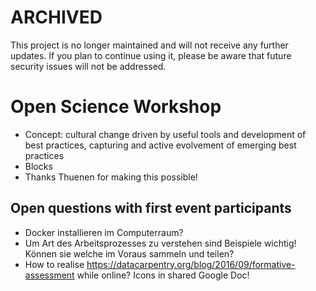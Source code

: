 # ARCHIVED

This project is no longer maintained and will not receive any further updates. If you plan to continue using it, please be aware that future security issues will not be addressed.

# Open Science Workshop

- Concept: cultural change driven by useful tools and development of best practices, capturing and active evolvement of emerging best practices
- Blocks
- Thanks Thuenen for making this possible!



## Open questions with first event participants

- Docker installieren im Computerraum?
- Um Art des Arbeitsprozesses zu verstehen sind Beispiele wichtig! Können sie welche im Voraus sammeln und teilen?
- How to realise https://datacarpentry.org/blog/2016/09/formative-assessment while online? Icons in shared Google Doc!
